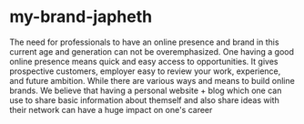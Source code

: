 # my-brand-japheth
The need for professionals to have an online presence and brand in this current age and
generation can not be overemphasized. One having a good online presence means quick and
easy access to opportunities. It gives prospective customers, employer easy to review your work,
experience, and future ambition. While there are various ways and means to build online brands.
We believe that having a personal website + blog which one can use to share basic information
about themself and also share ideas with their network can have a huge impact on one's career
